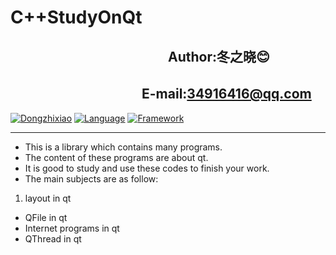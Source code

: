 C++StudyOnQt
================
　　　　　　　　　　　　Author:冬之晓:blush:
----------------
  　　　　　　　　　　E-mail:34916416@qq.com
----------------
[![Dongzhixiao](https://img.shields.io/badge/Written%20by-Dongzhixiao-ff69b4.svg)](https://github.com/Dongzhixiao)
[![Language](https://img.shields.io/badge/Language-C++-yellow.svg)](http://www.cplusplus.com/)
[![Framework](https://img.shields.io/badge/Framework-Qt-brightgreen.svg)](https://www.qt.io/)
***
- This is a library which contains many programs.  
- The content of these programs are about qt.  
- It is good to study and use these codes to finish your work.  
- The main subjects are as follow: 
 
1. layout in qt
* QFile in qt
* Internet programs in qt
* QThread in qt
